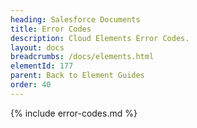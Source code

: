 ```yaml
---
heading: Salesforce Documents
title: Error Codes
description: Cloud Elements Error Codes.
layout: docs
breadcrumbs: /docs/elements.html
elementId: 177
parent: Back to Element Guides
order: 40
---
```


{% include error-codes.md %}
